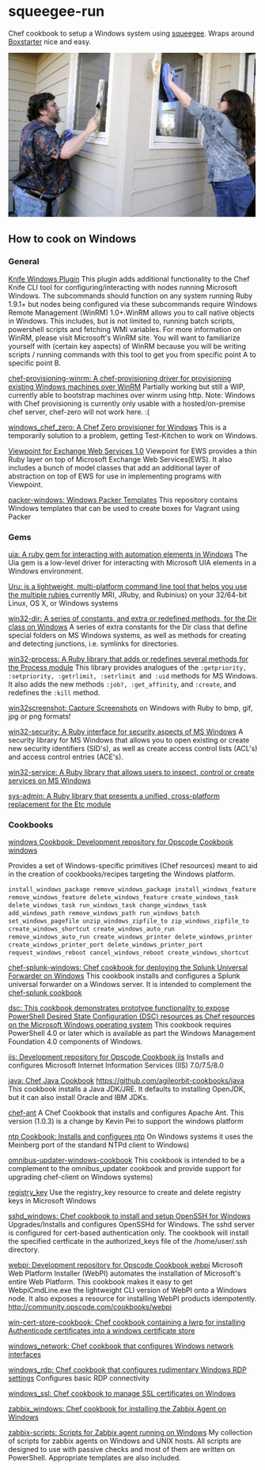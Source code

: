 squeegee-run
============

Chef cookbook to setup a Windows system using [squeegee](https://github.com/gretel/squeegee). Wraps around [Boxstarter](http://boxstarter.org/) nice and easy.

![Squeegee-run Logo](https://raw.githubusercontent.com/gretel/squeegee/master/doc/squeegee-run.jpeg "folks enjoying windows and clear vision")

## How to cook on Windows

### General

[Knife Windows Plugin](https://github.com/opscode/knife-windows)
This plugin adds additional functionality to the Chef Knife CLI tool for configuring/interacting with nodes running Microsoft Windows. The subcommands should function on any system running Ruby 1.9.1+ but nodes being configured via these subcommands require Windows Remote Management (WinRM) 1.0+.WinRM allows you to call native objects in Windows. This includes, but is not limited to, running batch scripts, powershell scripts and fetching WMI variables. For more information on WinRM, please visit Microsoft's WinRM site. You will want to familiarize yourself with (certain key aspects) of WinRM because you will be writing scripts / running commands with this tool to get you from specific point A to specific point B.

[chef-provisioning-winrm: A chef-provisioning driver for provisioning existing Windows machines over WinRM](https://github.com/andrewelizondo/chef-provisioning-winrm)
Partially working but still a WIP, currently able to bootstrap machines over winrm using http.
Note: Windows with Chef provisioning is currently only usable with a hosted/on-premise chef server, chef-zero will not work here. :(

[windows_chef_zero: A Chef Zero provisioner for Windows](https://github.com/portertech/windows_chef_zero)
This is a temporarily solution to a problem, getting Test-Kitchen to work on Windows.

[Viewpoint for Exchange Web Services 1.0](https://github.com/WinRb/Viewpoint)
Viewpoint for EWS provides a thin Ruby layer on top of Microsoft Exchange Web Services(EWS). It also includes a bunch of model classes that add an additional layer of abstraction on top of EWS for use in implementing programs with Viewpoint.

[packer-windows: Windows Packer Templates](https://github.com/joefitzgerald/packer-windows)
This repository contains Windows templates that can be used to create boxes for Vagrant using Packer

### Gems

[uia: A ruby gem for interacting with automation elements in Windows](https://github.com/northwoodspd/uia)
The Uia gem is a low-level driver for interacting with Microsoft UIA elements in a Windows environment.

[Uru: is a lightweight, multi-platform command line tool that helps you use the multiple rubies ](https://bitbucket.org/jonforums/uru)
currently MRI, JRuby, and Rubinius) on your 32/64-bit Linux, OS X, or Windows systems

[win32-dir: A series of constants, and extra or redefined methods, for the Dir class on Windows](https://github.com/djberg96/win32-dir)
A series of extra constants for the Dir class that define special folders on MS Windows systems, as well as methods for creating and detecting junctions, i.e. symlinks for directories.

[win32-process: A Ruby library that adds or redefines several methods for the Process module](https://github.com/djberg96/win32-process)
This library provides analogues of the `:getpriority, :setpriority, :getrlimit, :setrlimit `and` :uid` methods for MS Windows. It also adds the new methods `:job?, :get_affinity`, and `:create`, and redefines the `:kill` method.

[win32screenshot: Capture Screenshots](https://github.com/jarmo/win32screenshot)
on Windows with Ruby to bmp, gif, jpg or png formats!
 
[win32-security: A Ruby interface for security aspects of MS Windows](https://github.com/djberg96/win32-security)
A security library for MS Windows that allows you to open existing or create new security identifiers (SID's), as well as create access control lists (ACL's) and access control entries (ACE's).

[win32-service: A Ruby library that allows users to inspect, control or create services on MS Windows](https://github.com/djberg96/win32-service)

[sys-admin: A Ruby library that presents a unified, cross-platform replacement for the Etc module](https://github.com/djberg96/sys-admin)

### Cookbooks

[windows Cookbook: Development repository for Opscode Cookbook windows](https://supermarket.getchef.com/cookbooks/windows)

Provides a set of Windows-specific primitives (Chef resources) meant to aid in the creation of cookbooks/recipes targeting the Windows platform.

```text
install_windows_package remove_windows_package install_windows_feature remove_windows_feature delete_windows_feature create_windows_task delete_windows_task run_windows_task change_windows_task add_windows_path remove_windows_path run_windows_batch set_windows_pagefile unzip_windows_zipfile_to zip_windows_zipfile_to create_windows_shortcut create_windows_auto_run remove_windows_auto_run create_windows_printer delete_windows_printer create_windows_printer_port delete_windows_printer_port request_windows_reboot cancel_windows_reboot create_windows_shortcut
```

[chef-splunk-windows: Chef cookbook for deploying the Splunk Universal Forwarder on Windows](https://github.com/biola/chef-splunk-windows)
This cookbook installs and configures a Splunk universal forwarder on a Windows server. It is intended to complement the [chef-splunk cookbook](https://supermarket.getchef.com/cookbooks/chef-splunk)

[dsc: This cookbook demonstrates prototype functionality to expose PowerShell Desired State Configuration (DSC) resources as Chef resources on the Microsoft Windows operating system](https://supermarket.getchef.com/cookbooks/dsc)
This cookbook requires PowerShell 4.0 or later which is available as part the Windows Management Foundation 4.0 components of Windows.

[iis: Development repository for Opscode Cookbook iis](http://community.opscode.com/cookbooks/iis)
Installs and configures Microsoft Internet Information Services (IIS) 7.0/7.5/8.0

[java: Chef Java Cookbook](http://community.opscode.com/cookbooks/java)
https://github.com/agileorbit-cookbooks/java
This cookbook installs a Java JDK/JRE. It defaults to installing OpenJDK, but it can also install Oracle and IBM JDKs.

[chef-ant](https://github.com/kpei/chef-ant)
A Chef Cookbook that installs and configures Apache Ant. This version (1.0.3) is a change by Kevin Pei to support the windows platform

[ntp Cookbook: Installs and configures ntp](https://github.com/gmiranda23/ntp)
On Windows systems it uses the Meinberg port of the standard NTPd client to Windows)

[omnibus-updater-windows-cookbook](https://github.com/biola/chef-omnibus_updater_windows)
This cookbook is intended to be a complement to the omnibus_updater cookbook and provide support for upgrading chef-client on Windows systems)

[registry_key](http://docs.getchef.com/resource_registry_key.html)
Use the registry_key resource to create and delete registry keys in Microsoft Windows

[sshd_windows: Chef cookbook to install and setup OpenSSH for Windows](https://github.com/Nordstrom/sshd_windows)
Upgrades/Installs and configures OpenSSHd for Windows. The sshd server is configured for cert-based authentication only. The cookbook will install the specified certficate in the authorized_keys file of the /home/user/.ssh directory.

[webpi: Development repository for Opscode Cookbook webpi](https://github.com/opscode-cookbooks/webpi)
Microsoft Web Platform Installer (WebPI) automates the installation of Microsoft's entire Web Platform. This cookbook makes it easy to get WebpiCmdLine.exe the lightweight CLI version of WebPI onto a Windows node. It also exposes a resource for installing WebPI products idempotently.
http://community.opscode.com/cookbooks/webpi

[win-cert-store-cookbook: Chef cookbook containing a lwrp for installing Authenticode certificates into a windows certificate store](https://github.com/sweitzel74/win_cert_store_cookbook)

[windows_network: Chef cookbook that configures Windows network interfaces](https://github.com/jrnker/windows_network)

[windows_rdp: Chef cookbook that configures rudimentary Windows RDP settings](https://github.com/jrnker/windows_rdp)
Configures basic RDP connectivity

[windows_ssl: Chef cookbook to manage SSL certificates on Windows](https://github.com/lynx44/windows_ssl)

[zabbix_windows: Chef cookbook for installing the Zabbix Agent on Windows](https://github.com/gwaldo/zabbix_windows)

[zabbix-scripts: Scripts for Zabbix agent running on Windows](https://github.com/sm4sh1k/zabbix-scripts)
My collection of scripts for zabbix agents on Windows and UNIX hosts. All scripts are designed to use with passive checks and most of them are written on PowerShell. Appropriate templates are also included.
